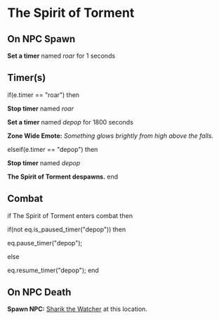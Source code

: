 # The Spirit of Torment


## On NPC Spawn

**Set a timer** named *roar* for 1 seconds


## Timer(s)

if(e.timer == "roar") then


**Stop timer** named *roar*


**Set a timer** named *depop* for 1800 seconds


**Zone Wide Emote:** <span class="text-warning">*Something glows brightly from high above the falls.*</span>

elseif(e.timer == "depop") then


**Stop timer** named *depop*


**The Spirit of Torment despawns.**
end



## Combat

if The Spirit of Torment enters combat  then


if(not eq.is_paused_timer("depop")) then



eq.pause_timer("depop");


else


eq.resume_timer("depop");
end



## On NPC Death

**Spawn NPC:**  [Sharik the Watcher](/npc/100024) at this location.